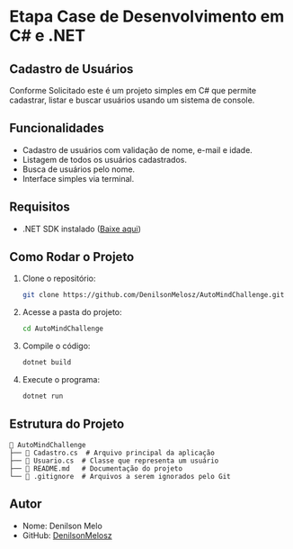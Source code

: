 # Etapa Case de Desenvolvimento em C# e .NET

## Cadastro de Usuários

Conforme Solicitado este é um projeto simples em C# que permite cadastrar, listar e buscar usuários usando um sistema de console.

## Funcionalidades
- Cadastro de usuários com validação de nome, e-mail e idade.
- Listagem de todos os usuários cadastrados.
- Busca de usuários pelo nome.
- Interface simples via terminal.

## Requisitos
- .NET SDK instalado ([Baixe aqui](https://dotnet.microsoft.com/download))

## Como Rodar o Projeto
1. Clone o repositório:
   ```sh
   git clone https://github.com/DenilsonMelosz/AutoMindChallenge.git
   ```
2. Acesse a pasta do projeto:
   ```sh
   cd AutoMindChallenge
   ```
3. Compile o código:
   ```sh
   dotnet build
   ```
4. Execute o programa:
   ```sh
   dotnet run
   ```

## Estrutura do Projeto
```
📂 AutoMindChallenge
├── 📄 Cadastro.cs  # Arquivo principal da aplicação
├── 📄 Usuario.cs  # Classe que representa um usuário
├── 📄 README.md   # Documentação do projeto
└── 📄 .gitignore  # Arquivos a serem ignorados pelo Git
```

## Autor
- Nome: Denilson Melo
- GitHub: [DenilsonMelosz](https://github.com/DenilsonMelosz)


